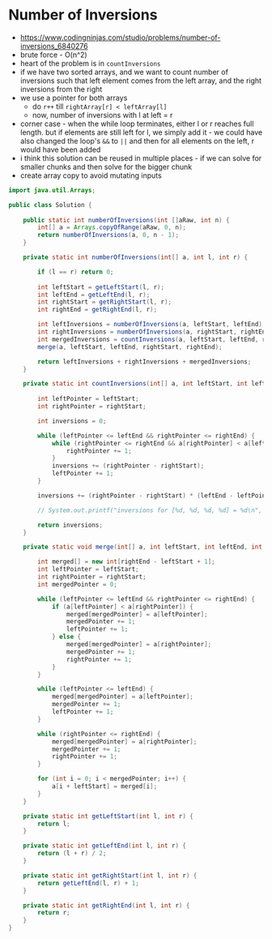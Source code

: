 # Number of Inversions

- https://www.codingninjas.com/studio/problems/number-of-inversions_6840276
- brute force - O(n^2)
- heart of the problem is in `countInversions`
- if we have two sorted arrays, and we want to count number of inversions such that left element comes from the left array, and the right inversions from the right
- we use a pointer for both arrays
  - do `r++` till `rightArray[r] < leftArray[l]`
  - now, number of inversions with l at left = r
- corner case - when the while loop terminates, either l or r reaches full length. but if elements are still left for l, we simply add it - we could have also changed the loop's `&&` to `||` and then for all elements on the left, r would have been added
- i think this solution can be reused in multiple places - if we can solve for smaller chunks and then solve for the bigger chunk
- create array copy to avoid mutating inputs

```java
import java.util.Arrays;

public class Solution {
    
    public static int numberOfInversions(int []aRaw, int n) {
        int[] a = Arrays.copyOfRange(aRaw, 0, n);
        return numberOfInversions(a, 0, n - 1);
    }

    private static int numberOfInversions(int[] a, int l, int r) {

        if (l == r) return 0;
                
        int leftStart = getLeftStart(l, r);
        int leftEnd = getLeftEnd(l, r);
        int rightStart = getRightStart(l, r);
        int rightEnd = getRightEnd(l, r);

        int leftInversions = numberOfInversions(a, leftStart, leftEnd);
        int rightInversions = numberOfInversions(a, rightStart, rightEnd);
        int mergedInversions = countInversions(a, leftStart, leftEnd, rightStart, rightEnd);
        merge(a, leftStart, leftEnd, rightStart, rightEnd);

        return leftInversions + rightInversions + mergedInversions;
    }

    private static int countInversions(int[] a, int leftStart, int leftEnd, int rightStart, int rightEnd) {
        
        int leftPointer = leftStart;
        int rightPointer = rightStart;

        int inversions = 0;

        while (leftPointer <= leftEnd && rightPointer <= rightEnd) {
            while (rightPointer <= rightEnd && a[rightPointer] < a[leftPointer]) {
                rightPointer += 1;
            }
            inversions += (rightPointer - rightStart);
            leftPointer += 1;
        }

        inversions += (rightPointer - rightStart) * (leftEnd - leftPointer + 1);

        // System.out.printf("inversions for [%d, %d, %d, %d] = %d\n", leftStart, leftEnd, rightStart, rightEnd, inversions);

        return inversions;
    }

    private static void merge(int[] a, int leftStart, int leftEnd, int rightStart, int rightEnd) {

        int merged[] = new int[rightEnd - leftStart + 1];
        int leftPointer = leftStart;
        int rightPointer = rightStart;
        int mergedPointer = 0;

        while (leftPointer <= leftEnd && rightPointer <= rightEnd) {
            if (a[leftPointer] < a[rightPointer]) {
                merged[mergedPointer] = a[leftPointer];
                mergedPointer += 1;
                leftPointer += 1;
            } else {
                merged[mergedPointer] = a[rightPointer];
                mergedPointer += 1;
                rightPointer += 1;
            }
        }

        while (leftPointer <= leftEnd) {
            merged[mergedPointer] = a[leftPointer];
            mergedPointer += 1;
            leftPointer += 1;
        }

        while (rightPointer <= rightEnd) {
            merged[mergedPointer] = a[rightPointer];
            mergedPointer += 1;
            rightPointer += 1;
        }

        for (int i = 0; i < mergedPointer; i++) {
            a[i + leftStart] = merged[i];
        }
    }

    private static int getLeftStart(int l, int r) {
        return l;
    }

    private static int getLeftEnd(int l, int r) {
        return (l + r) / 2;
    }

    private static int getRightStart(int l, int r) {
        return getLeftEnd(l, r) + 1;
    }

    private static int getRightEnd(int l, int r) {
        return r;
    }
}
```
